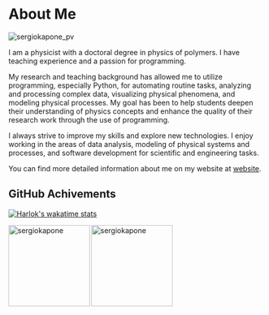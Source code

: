 # About Me

<p align="left"> <img src="https://komarev.com/ghpvc/?username=sergiokapone&label=Profile%20views&color=0e75b6&style=plastic" alt="sergiokapone_pv" /> </p>

I am a physicist with a doctoral degree in physics of polymers. I have teaching experience and a passion for programming. 

My research and teaching background has allowed me to utilize programming, especially Python, for automating routine tasks, analyzing and processing complex data, visualizing physical phenomena, and modeling physical processes. 
My goal has been to help students deepen their understanding of physics concepts and enhance the quality of their research work through the use of programming.

I always strive to improve my skills and explore new technologies. 
I enjoy working in the areas of data analysis, modeling of physical systems and processes, and software development for scientific and engineering tasks.

You can find more detailed information about me on my website at [website](https://sergiokapone.github.io/).

## GitHub Achivements
[![Harlok's wakatime stats](https://github-readme-stats.vercel.app/api/wakatime?username=Harlok)](https://github.com/anuraghazra/github-readme-stats)


<p><img align="left" src="https://github-readme-stats.vercel.app/api/top-langs?username=sergiokapone&show_icons=true&theme=dracula&locale=en&layout=compact" alt="sergiokapone" height="160" /></p>
<p><img align="center" src="https://github-readme-stats.vercel.app/api?username=sergiokapone&show_icons=true&theme=radical" alt="sergiokapone" height="160"/></p>

